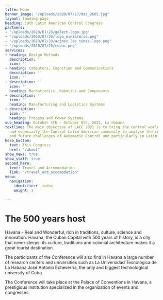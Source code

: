 ```yaml
---
title: Home
banner_image: "/uploads/2020/07/17/dsc_2605.jpg"
layout: landing-page
heading: 19th Latin American Control Congress
partners:
- "/uploads/2020/07/20/gelect-logo.jpg"
- "/uploads/2020/07/20/logo_ministerio.png"
- "/uploads/2020/07/20/acinox_las_tunas-logo.png"
- "/uploads/2020/07/20/cedai.png"
services:
- heading: Design Methods
  description: ''
  icon: ''
- heading: Computers, Cognition and Communications
  description: ''
  icon: ''
- description: ''
  icon: ''
  heading: Mechatronics, Robotics and Components
- description: ''
  icon: ''
  heading: Manufacturing and Logistics Systems
- description: ''
  icon: ''
  heading: Process and Power Systems
sub_heading: October 4th - October 8th, 2021, La Habana
textline: The main objective of LACC 2021 is to bring the control world community,
  and especially the Control Latin American community to analyse the current development
  and future challenges of Automatic Control and particularly in Latin American.
hero_button:
  text: This Congress
  href: "/about"
show_news: true
show_staff: true
second_hero:
  text: Travel and Accommodation
  link: "/travel_and_accomodation"
menu:
  navigation:
    identifier: _index
    weight: 1

---
```

# The 500 years host

Havana - Real and Wonderful, rich in traditions, culture, science and innovation. Havana, the Cuban Capital with 500 years of history, is a city that never sleeps: its culture, traditions and colonial architecture makes it a great tourist destination.

The participants of the Conference will also find in Havana a large number of research centers and universities such as La Universidad Tecnológica de La Habana José Antonio Echeverría, the only and biggest technological university of Cuba.

The Conference will take place at the Palace of Conventions in Havana, a prestigious institution specialized in the organization of events and congresses.